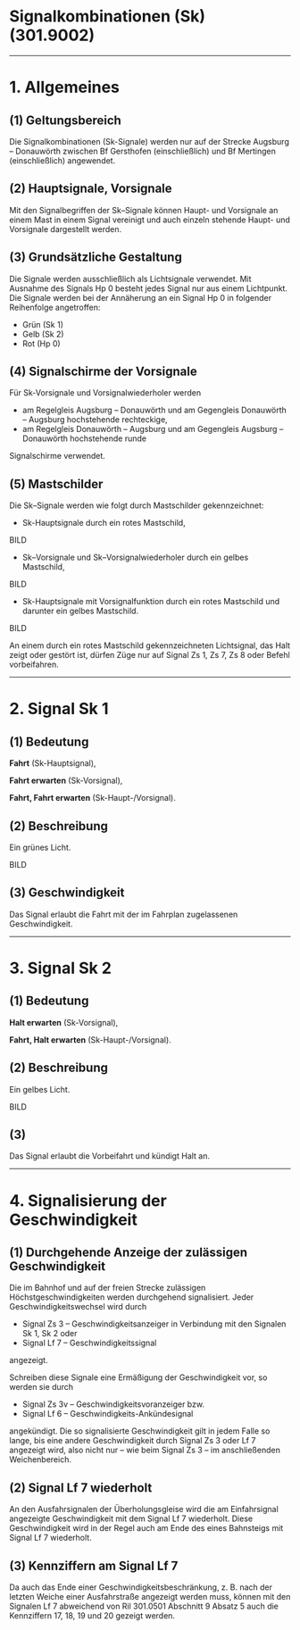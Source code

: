 # Signalkombinationen (Sk) (301.9002)

---

# 1. Allgemeines

## (1) Geltungsbereich

Die Signalkombinationen (Sk-Signale) werden nur auf der Strecke Augsburg –
Donauwörth zwischen Bf Gersthofen (einschließlich) und Bf Mertingen (einschließlich) angewendet.

## (2) Hauptsignale, Vorsignale

Mit den Signalbegriffen der Sk–Signale können Haupt- und Vorsignale an
einem Mast in einem Signal vereinigt und auch einzeln stehende Haupt- und
Vorsignale dargestellt werden.

## (3) Grundsätzliche Gestaltung

Die Signale werden ausschließlich als Lichtsignale verwendet. Mit Ausnahme
des Signals Hp 0 besteht jedes Signal nur aus einem Lichtpunkt. Die Signale
werden bei der Annäherung an ein Signal Hp 0 in folgender Reihenfolge angetroffen:

- Grün (Sk 1)
- Gelb (Sk 2)
- Rot (Hp 0)

## (4) Signalschirme der Vorsignale

Für Sk-Vorsignale und Vorsignalwiederholer werden

- am Regelgleis Augsburg – Donauwörth und am Gegengleis Donauwörth
– Augsburg hochstehende rechteckige,
- am Regelgleis Donauwörth – Augsburg und am Gegengleis Augsburg –
Donauwörth hochstehende runde

Signalschirme verwendet. 

## (5) Mastschilder

Die Sk–Signale werden wie folgt durch Mastschilder gekennzeichnet:

- Sk-Hauptsignale durch ein rotes Mastschild,

BILD

- Sk–Vorsignale und Sk–Vorsignalwiederholer durch ein gelbes Mastschild,

BILD

- Sk-Hauptsignale mit Vorsignalfunktion durch ein rotes Mastschild und
darunter ein gelbes Mastschild.

BILD

An einem durch ein rotes Mastschild gekennzeichneten Lichtsignal, das Halt
zeigt oder gestört ist, dürfen Züge nur auf Signal Zs 1, Zs 7, Zs 8 oder Befehl
vorbeifahren.

---

# 2. Signal Sk 1

## (1) Bedeutung

**Fahrt** (Sk-Hauptsignal),

**Fahrt erwarten** (Sk-Vorsignal),

**Fahrt, Fahrt erwarten** (Sk-Haupt-/Vorsignal).

## (2) Beschreibung

Ein grünes Licht.

BILD

## (3) Geschwindigkeit

Das Signal erlaubt die Fahrt mit der im Fahrplan zugelassenen Geschwindigkeit.

---

# 3. Signal Sk 2

## (1) Bedeutung

**Halt erwarten** (Sk-Vorsignal),

**Fahrt, Halt erwarten** (Sk-Haupt-/Vorsignal).

## (2) Beschreibung

Ein gelbes Licht.

BILD

## (3)

Das Signal erlaubt die Vorbeifahrt und kündigt Halt an.

---

# 4. Signalisierung der Geschwindigkeit

## (1) Durchgehende Anzeige der zulässigen Geschwindigkeit

Die im Bahnhof und auf der freien Strecke zulässigen Höchstgeschwindigkeiten werden durchgehend signalisiert. Jeder Geschwindigkeitswechsel wird
durch

- Signal Zs 3 – Geschwindigkeitsanzeiger in Verbindung mit den Signalen
Sk 1, Sk 2 oder
- Signal Lf 7 – Geschwindigkeitssignal

angezeigt.

Schreiben diese Signale eine Ermäßigung der Geschwindigkeit vor, so werden sie durch

- Signal Zs 3v – Geschwindigkeitsvoranzeiger bzw.
- Signal Lf 6 – Geschwindigkeits-Ankündesignal

angekündigt. Die so signalisierte Geschwindigkeit gilt in jedem Falle so lange,
bis eine andere Geschwindigkeit durch Signal Zs 3 oder Lf 7 angezeigt wird,
also nicht nur – wie beim Signal Zs 3 – im anschließenden Weichenbereich.

## (2) Signal Lf 7 wiederholt

An den Ausfahrsignalen der Überholungsgleise wird die am Einfahrsignal angezeigte Geschwindigkeit mit dem Signal Lf 7 wiederholt. Diese Geschwindigkeit wird in der Regel auch am Ende des eines Bahnsteigs mit Signal Lf 7
wiederholt.

## (3) Kennziffern am Signal Lf 7

Da auch das Ende einer Geschwindigkeitsbeschränkung, z. B. nach der letzten Weiche einer Ausfahrstraße angezeigt werden muss, können mit den Signalen Lf 7 abweichend von Ril 301.0501 Abschnitt 9 Absatz 5 auch die Kennziffern 17, 18, 19 und 20 gezeigt werden.